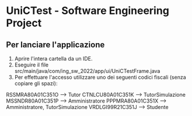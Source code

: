 # UniCTest - Software Engineering Project
## Per lanciare l'applicazione
1. Aprire l'intera cartella da un IDE. 
2. Eseguire il file src/main/java/com/ing_sw_2022/app/ui/UniCTestFrame.java
3. Per effettuare l'accesso utilizzare uno dei seguenti codici fiscali (senza copiare gli spazi):

RSSMRA80A01C351O --> Tutor
CTNLCU80A01C351K --> TutorSimulazione
MSSNDR80A01C351P --> Amministratore
PPPMRA80A01C351X --> Amministratore, TutorSimulazione
VRDLGI99R21C351J --> Studente
 